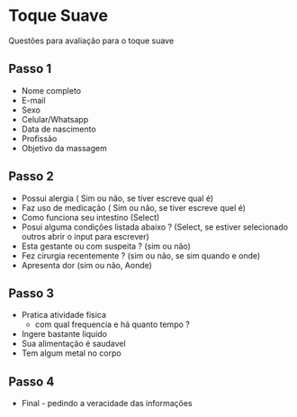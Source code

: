 # Toque Suave
Questões para avaliação para o toque suave

## Passo 1

- Nome completo
- E-mail
- Sexo
- Celular/Whatsapp
- Data de nascimento
- Profissão 
- Objetivo da massagem

## Passo 2

- Possui alergia ( Sim ou não, se tiver escreve qual é)
- Faz uso de medicação ( Sim ou não, se tiver escreve quel é)
- Como funciona seu intestino (Select)
- Posui alguma condições listada abaixo ? (Select, se estiver selecionado outros abrir o input para escrever)
- Esta gestante ou com suspeita ? (sim ou não)
- Fez cirurgia recentemente ? (sim ou não, se sim quando e onde)
- Apresenta dor (sim ou não, Aonde) 

## Passo 3 

- Pratica atividade fisica 
  - com qual frequencia e há quanto tempo ? 
- Ingere bastante liquido
- Sua alimentação é saudavel
- Tem algum metal no corpo

## Passo 4

- Final - pedindo a veracidade das informações 
